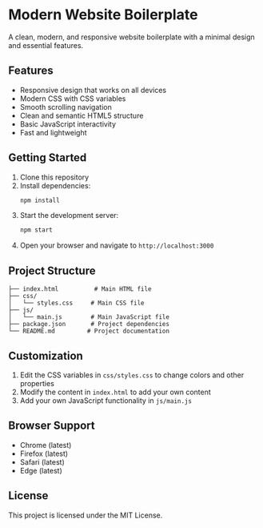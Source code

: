 # Modern Website Boilerplate

A clean, modern, and responsive website boilerplate with a minimal design and essential features.

## Features

- Responsive design that works on all devices
- Modern CSS with CSS variables
- Smooth scrolling navigation
- Clean and semantic HTML5 structure
- Basic JavaScript interactivity
- Fast and lightweight

## Getting Started

1. Clone this repository
2. Install dependencies:
   ```bash
   npm install
   ```
3. Start the development server:
   ```bash
   npm start
   ```
4. Open your browser and navigate to `http://localhost:3000`

## Project Structure

```
├── index.html          # Main HTML file
├── css/
│   └── styles.css     # Main CSS file
├── js/
│   └── main.js        # Main JavaScript file
├── package.json       # Project dependencies
└── README.md         # Project documentation
```

## Customization

1. Edit the CSS variables in `css/styles.css` to change colors and other properties
2. Modify the content in `index.html` to add your own content
3. Add your own JavaScript functionality in `js/main.js`

## Browser Support

- Chrome (latest)
- Firefox (latest)
- Safari (latest)
- Edge (latest)

## License

This project is licensed under the MIT License. 